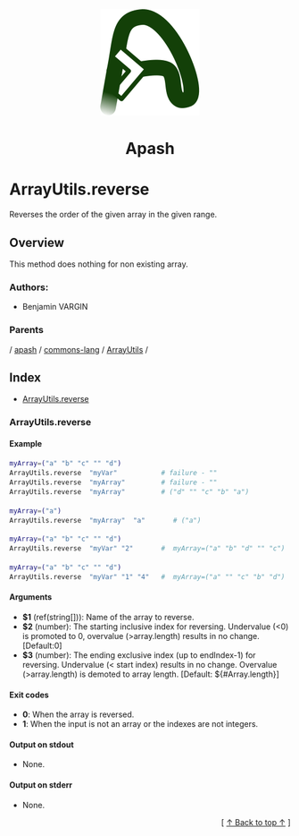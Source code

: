 
<div align='center' id='apash-top'>
  <a href='https://github.com/hastec-fr/apash'>
    <img alt='apash-logo' src='../../../../../../../assets/apash-logo.svg'/>
  </a>

  # Apash
</div>

# ArrayUtils.reverse

Reverses the order of the given array in the given range.

## Overview

This method does nothing for non existing array.

### Authors:
* Benjamin VARGIN

### Parents
<!-- apash.parentBegin -->
[](../../../../.md) / [apash](../../../apash.md) / [commons-lang](../../commons-lang.md) / [ArrayUtils](../ArrayUtils.md) / 
<!-- apash.parentEnd -->

## Index

* [ArrayUtils.reverse](#arrayutilsreverse)

### ArrayUtils.reverse

#### Example
```bash
myArray=("a" "b" "c" "" "d")
ArrayUtils.reverse  "myVar"           # failure - ""
ArrayUtils.reverse  "myArray"         # failure - ""
ArrayUtils.reverse  "myArray"         # ("d" "" "c" "b" "a")

myArray=("a")
ArrayUtils.reverse  "myArray"  "a"       # ("a")

myArray=("a" "b" "c" "" "d")
ArrayUtils.reverse  "myVar" "2"       #  myArray=("a" "b" "d" "" "c")

myArray=("a" "b" "c" "" "d")
ArrayUtils.reverse  "myVar" "1" "4"   #  myArray=("a" "" "c" "b" "d")

```

#### Arguments

* **$1** (ref(string[])): Name of the array to reverse.
* **$2** (number): The starting inclusive index for reversing. Undervalue (<0) is promoted to 0, overvalue (>array.length) results in no change. [Default:0]
* **$3** (number): The ending exclusive index (up to endIndex-1) for reversing. Undervalue (< start index) results in no change. Overvalue (>array.length) is demoted to array length. [Default: ${#Array.length}]

#### Exit codes

* **0**: When the array is reversed.
* **1**: When the input is not an array or the indexes are not integers.

#### Output on stdout

* None.

#### Output on stderr

* None.


  <div align='right'>[ <a href='#apash-top'>↑ Back to top ↑</a> ]</div>

